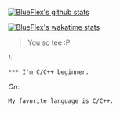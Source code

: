 [![BlueFlex's github stats](https://github-readme-stats.vercel.app/api?username=BlueFlex&show_icons=true&theme=blueberry&hide_border=true&include_all_commits=true)](https://github.com/anuraghazra/github-readme-stats)

[![BlueFlex's wakatime stats](https://github-readme-stats.vercel.app/api/wakatime?username=blueflex)](https://github.com/anuraghazra/github-readme-stats)

> You so tee :P


*I*:
```
*** I'm C/C++ beginner.
```

*On*:
```
My favorite language is C/C++.
```